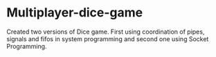 # Multiplayer-dice-game
Created two versions of Dice game. First using coordination of pipes, signals and fifos in system programming and second one using Socket Programming.

